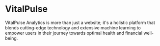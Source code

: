 # VitalPulse
VitalPulse Analytics is more than just a website; it's a holistic platform that blends cutting-edge technology and extensive machine learning to empower users in their journey towards optimal health and financial well-being.
